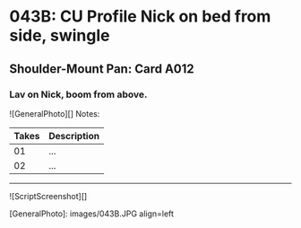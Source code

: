 # 043B: CU Profile Nick on bed from side, swingle

## Shoulder-Mount Pan: Card A012

### Lav on Nick, boom from above.

![GeneralPhoto][]
Notes: 

| Takes | Description |
|:---|:----|
| 01 | ... |
| 02 | ... |

----

![ScriptScreenshot][]


[GeneralPhoto]:  images/043B.JPG align=left
